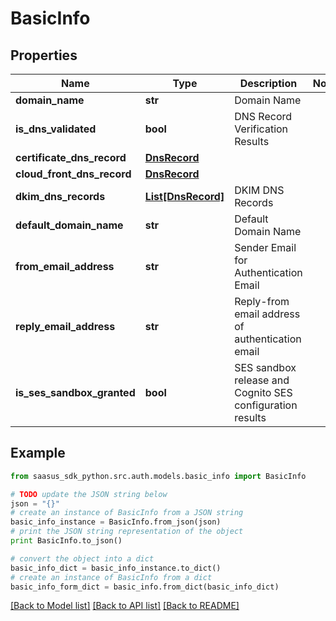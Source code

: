 # BasicInfo


## Properties

Name | Type | Description | Notes
------------ | ------------- | ------------- | -------------
**domain_name** | **str** | Domain Name | 
**is_dns_validated** | **bool** | DNS Record Verification Results | 
**certificate_dns_record** | [**DnsRecord**](DnsRecord.md) |  | 
**cloud_front_dns_record** | [**DnsRecord**](DnsRecord.md) |  | 
**dkim_dns_records** | [**List[DnsRecord]**](DnsRecord.md) | DKIM DNS Records | 
**default_domain_name** | **str** | Default Domain Name | 
**from_email_address** | **str** | Sender Email for Authentication Email | 
**reply_email_address** | **str** | Reply-from email address of authentication email | 
**is_ses_sandbox_granted** | **bool** | SES sandbox release and Cognito SES configuration results | 

## Example

```python
from saasus_sdk_python.src.auth.models.basic_info import BasicInfo

# TODO update the JSON string below
json = "{}"
# create an instance of BasicInfo from a JSON string
basic_info_instance = BasicInfo.from_json(json)
# print the JSON string representation of the object
print BasicInfo.to_json()

# convert the object into a dict
basic_info_dict = basic_info_instance.to_dict()
# create an instance of BasicInfo from a dict
basic_info_form_dict = basic_info.from_dict(basic_info_dict)
```
[[Back to Model list]](../README.md#documentation-for-models) [[Back to API list]](../README.md#documentation-for-api-endpoints) [[Back to README]](../README.md)


